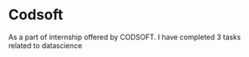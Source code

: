# Codsoft
As a part of internship offered by CODSOFT. I have completed 3 tasks related to datascience
